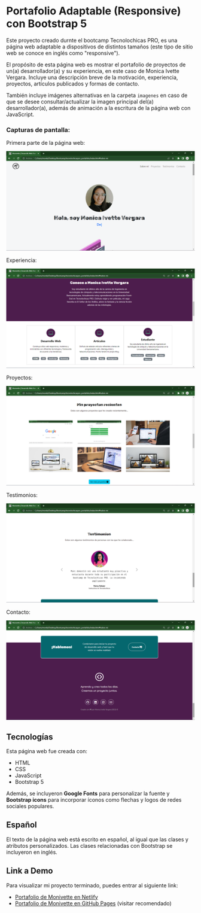 # Portafolio Adaptable (Responsive) con Bootstrap 5

Este proyecto creado durnte el bootcamp Tecnolochicas PRO, es una página web adaptable a dispositivos de distintos tamaños (este tipo de sitio web se conoce en inglés como "responsive"). 

El propósito de esta página web es mostrar el portafolio de proyectos de un(a) desarrollador(a) y su experiencia, en este caso de Monica Ivette Vergara. Incluye una descripción breve de la motivación, experiencia, proyectos, artículos publicados y formas de contacto. 

También incluye imágenes alternativas en la carpeta `imagenes` en caso de que se desee consultar/actualizar la imagen principal del(a) desarrollador(a), además de animación a la escritura de la página web con JavaScript.

### Capturas de pantalla:

Primera parte de la página web:

![Primera parte de la página web](imagenes/readme/screenshot1.png)

Experiencia:

![Experiencia](imagenes/readme/screenshot2.png)

Proyectos:

![Proyectos](imagenes/readme/screenshot3.png)

Testimonios:

![Testimonios](imagenes/readme/screenshot4.png)

Contacto:

![Contacto](imagenes/readme/screenshot5.png)

## Tecnologías

Esta página web fue creada con:

* HTML
* CSS
* JavaScript 
* Bootstrap 5

Además, se incluyeron **Google Fonts** para personalizar la fuente y **Bootstrap icons** para incorporar íconos como flechas y logos de redes sociales populares. 

## Español

El texto de la página web está escrito en español, al igual que las clases y atributos personalizados. Las clases relacionadas con Bootstrap se incluyeron en inglés.

## Link a Demo
Para visualizar mi proyecto terminado, puedes entrar al siguiente link: 
* [Portafolio de Monivette en Netlify](https://portafolio1-monivettevergara.netlify.app/)
* [Portafolio de Monivette en GitHub Pages](https://vergaramonica.github.io/portafolio-de-proyectos/) (visitar recomendado) 
